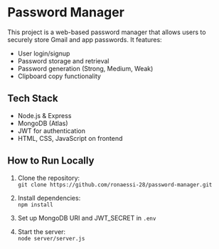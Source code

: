 # Password Manager

This project is a web-based password manager that allows users to securely store Gmail and app passwords. It features:

- User login/signup
- Password storage and retrieval
- Password generation (Strong, Medium, Weak)
- Clipboard copy functionality

## Tech Stack
- Node.js & Express
- MongoDB (Atlas)
- JWT for authentication
- HTML, CSS, JavaScript on frontend

## How to Run Locally
1. Clone the repository:  
   `git clone https://github.com/ronaessi-28/password-manager.git`

2. Install dependencies:  
   `npm install`

3. Set up MongoDB URI and JWT_SECRET in `.env`

4. Start the server:  
   `node server/server.js`
